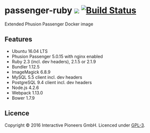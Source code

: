 # passenger-ruby [![](https://img.shields.io/badge/licence-GPL-bd0000.svg)](https://github.com/interactive-pioneers/passenger-ruby/blob/master/LICENSE) [![Build Status](https://travis-ci.org/interactive-pioneers/passenger-ruby.svg?branch=feature%2Ftests)](https://travis-ci.org/interactive-pioneers/passenger-ruby)

Extended Phusion Passenger Docker image

## Features

- Ubuntu 16.04 LTS
- Phusion Passenger 5.0.15 with nginx enabled
- Ruby 2.3 (incl. dev headers), 2.1.5 or 2.1.9
- Bundler 1.12.5
- ImageMagick 6.8.9
- MySQL 5.5 client incl. dev headers
- PostgreSQL 9.4 client incl. dev headers
- Node.js 4.2.6
- Webpack 1.13.0
- Bower 1.7.9


## Licence

Copyright © 2016 Interactive Pioneers GmbH. Licenced under [GPL-3](https://github.com/interactive-pioneers/passenger-ruby/blob/master/LICENSE).
